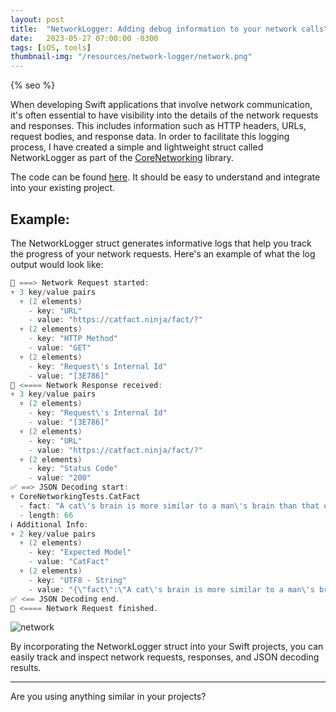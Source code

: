 ```yaml
---
layout: post
title:  "NetworkLogger: Adding debug information to your network calls"
date:   2023-05-27 07:00:00 -0300
tags: [iOS, tools]
thumbnail-img: "/resources/network-logger/network.png"
---
```


{% seo %}

When developing Swift applications that involve network communication, it's often essential to have visibility into the details of the network requests and responses. This includes information such as HTTP headers, URLs, request bodies, and response data. In order to facilitate this logging process, I have created a simple and lightweight struct called NetworkLogger as part of the [CoreNetworking](https://github.com/mdb1/CoreNetworking) library.

The code can be found [here](https://github.com/mdb1/CoreNetworking/blob/main/Sources/CoreNetworking/NetworkLogger.swift). It should be easy to understand and integrate into your existing project.

## Example:
The NetworkLogger struct generates informative logs that help you track the progress of your network requests. Here's an example of what the log output would look like:

```swift
🛜 ===> Network Request started:
▿ 3 key/value pairs
  ▿ (2 elements)
    - key: "URL"
    - value: "https://catfact.ninja/fact/?"
  ▿ (2 elements)
    - key: "HTTP Method"
    - value: "GET"
  ▿ (2 elements)
    - key: "Request\'s Internal Id"
    - value: "[3E786]"
🛜 <==== Network Response received:
▿ 3 key/value pairs
  ▿ (2 elements)
    - key: "Request\'s Internal Id"
    - value: "[3E786]"
  ▿ (2 elements)
    - key: "URL"
    - value: "https://catfact.ninja/fact/?"
  ▿ (2 elements)
    - key: "Status Code"
    - value: "200"
✅ ==> JSON Decoding start:
▿ CoreNetworkingTests.CatFact
  - fact: "A cat\'s brain is more similar to a man\'s brain than that of a dog."
  - length: 66
ℹ️ Additional Info:
▿ 2 key/value pairs
  ▿ (2 elements)
    - key: "Expected Model"
    - value: "CatFact"
  ▿ (2 elements)
    - key: "UTF8 - String"
    - value: "{\"fact\":\"A cat\'s brain is more similar to a man\'s brain than that of a dog.\",\"length\":66}"
✅ <== JSON Decoding end.
🏁 <==== Network Request finished.
```

![network]({{static.static_files}}/resources/network-logger/network.png)

By incorporating the NetworkLogger struct into your Swift projects, you can easily track and inspect network requests, responses, and JSON decoding results.

---

Are you using anything similar in your projects?